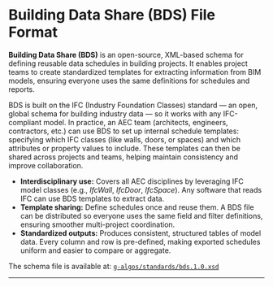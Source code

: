 # Building Data Share (BDS) File Format

**Building Data Share (BDS)** is an open-source, XML-based schema for defining reusable data schedules in building projects. It enables project teams to create standardized templates for extracting information from BIM models, ensuring everyone uses the same definitions for schedules and reports.

BDS is built on the IFC (Industry Foundation Classes) standard — an open, global schema for building industry data — so it works with any IFC-compliant model. In practice, an AEC team (architects, engineers, contractors, etc.) can use BDS to set up internal schedule templates: specifying which IFC classes (like walls, doors, or spaces) and which attributes or property values to include. These templates can then be shared across projects and teams, helping maintain consistency and improve collaboration.

* **Interdisciplinary use:** Covers all AEC disciplines by leveraging IFC model classes (e.g., *IfcWall*, *IfcDoor*, *IfcSpace*). Any software that reads IFC can use BDS templates to extract data.
* **Template sharing:** Define schedules once and reuse them. A BDS file can be distributed so everyone uses the same field and filter definitions, ensuring smoother multi-project coordination.
* **Standardized outputs:** Produces consistent, structured tables of model data. Every column and row is pre-defined, making exported schedules uniform and easier to compare or aggregate.

The schema file is available at: [`g-algos/standards/bds.1.0.xsd`](https://github.com/g-algos/standards/bds.1.0.xsd)

---

